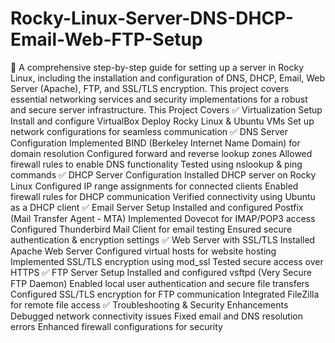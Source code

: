 # Rocky-Linux-Server-DNS-DHCP-Email-Web-FTP-Setup
🚀 A comprehensive step-by-step guide for setting up a server in Rocky Linux, including the installation and configuration of DNS, DHCP, Email, Web Server (Apache), FTP, and SSL/TLS encryption. This project covers essential networking services and security implementations for a robust and secure server infrastructure.
This Project Covers
✅ Virtualization Setup
Install and configure VirtualBox
Deploy Rocky Linux & Ubuntu VMs
Set up network configurations for seamless communication
✅ DNS Server Configuration
Implemented BIND (Berkeley Internet Name Domain) for domain resolution
Configured forward and reverse lookup zones
Allowed firewall rules to enable DNS functionality
Tested using nslookup & ping commands
✅ DHCP Server Configuration
Installed DHCP server on Rocky Linux
Configured IP range assignments for connected clients
Enabled firewall rules for DHCP communication
Verified connectivity using Ubuntu as a DHCP client
✅ Email Server Setup
Installed and configured Postfix (Mail Transfer Agent - MTA)
Implemented Dovecot for IMAP/POP3 access
Configured Thunderbird Mail Client for email testing
Ensured secure authentication & encryption settings
✅ Web Server with SSL/TLS
Installed Apache Web Server
Configured virtual hosts for website hosting
Implemented SSL/TLS encryption using mod_ssl
Tested secure access over HTTPS
✅ FTP Server Setup
Installed and configured vsftpd (Very Secure FTP Daemon)
Enabled local user authentication and secure file transfers
Configured SSL/TLS encryption for FTP communication
Integrated FileZilla for remote file access
✅ Troubleshooting & Security Enhancements
Debugged network connectivity issues
Fixed email and DNS resolution errors
Enhanced firewall configurations for security
